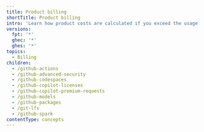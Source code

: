 ```yaml
---
title: Product billing
shortTitle: Product billing
intro: 'Learn how product costs are calculated if you exceed the usage included in your {% data variables.product.github %} plan.'
versions:
  fpt: '*'
  ghec: '*'
  ghes: '*'
topics:
  - Billing
children:
  - /github-actions
  - /github-advanced-security
  - /github-codespaces
  - /github-copilot-licenses
  - /github-copilot-premium-requests
  - /github-models
  - /github-packages
  - /git-lfs
  - /github-spark
contentType: concepts
---
```


